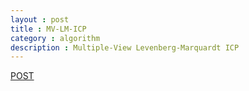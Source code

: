 ```yaml
---
layout : post
title : MV-LM-ICP
category : algorithm
description : Multiple-View Levenberg-Marquardt ICP
---
```


[POST](https://www.notion.so/MV-LM-ICP-e194d67a64a841b1b1fe9fe8979f884d)
